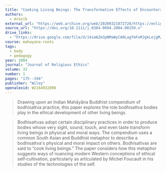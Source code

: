 ```yaml
---
title: "Cooking Living Beings: The Transformative Effects of Encounters with Bodhisattva Bodies"
authors:
  - mrozik
external_url: "https://web.archive.org/web/20200321072726/https://enlight.lib.ntu.edu.tw/FULLTEXT/JR-MISC/misc120786.pdf"
source_url: "https://doi.org/10.1111/j.0384-9694.2004.00159.x"
drive_links:
  - "https://drive.google.com/file/d/14imAZm3pNMaWyCA0LagfmFxMJgkLejgM/view?usp=drivesdk"
course: mahayana-roots
tags:
  - body
  - pedagogy
year: 2004
journal: "Journal of Religious Ethics"
volume: 32
number: 1
pages: "175--194"
publisher: "Wiley"
openalexid: W2164932898
---
```


> Drawing upon an Indian Mahāyāna Buddhist compendium of bodhisattva practice, this paper explores the role bodhisattva bodies play in the ethical development of other living beings.

> Bodhisattvas adopt certain disciplinary practices in order to produce bodies whose very sight, sound, touch, and even taste transform living beings in physical and moral ways.
> The compendium uses a common South Asian and Buddhist metaphor to describe a bodhisattva's physical and moral impact on others.
> Bodhisattvas are said to “cook living beings.” The paper considers how this metaphor suggests ways of nuancing modern Western conceptions of ethical self‐cultivation, particularly as articulated by Michel Foucault in his studies of the technologies of the self.

